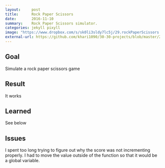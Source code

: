 ```yaml
---
layout:     post
title:      Rock Paper Scissors
date:       2016-11-10
summary:    Rock Paper Scissors simulator.
categories: jekyll pixyll
image: "https://www.dropbox.com/s/sk0li3sldy7lc5j/29.rockPaperScissors.png?raw=1"
external-url: https://github.com/khari1090/30-30-projects/blob/master/29.rockPaperScissors.html
---
```


## Goal
Simulate a rock paper scissors game

## Result
It works

## Learned
See below

## Issues
I spent too long trying to figure out why the score was not incrementing properly. I had to move the value outside of the function so that it would be a global variable.
